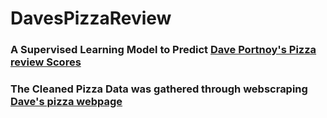 # DavesPizzaReview
### A Supervised Learning Model to Predict [Dave Portnoy's Pizza review Scores](https://www.youtube.com/channel/UC5PrkGgI_cIaSStOyRmLAKA)

### The Cleaned Pizza Data was gathered through webscraping [Dave's pizza webpage](https://onebite.app/)
